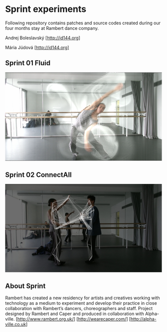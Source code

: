 # Sprint experiments
Following repository contains patches and source codes created during our four months stay at Rambert dance company.

Andrej Boleslavský
[http://id144.org]

Mária Júdová
[http://id144.org]

## Sprint 01 Fluid

![](Sprint_01_Fluid/_root_Preview.png?raw=true)

## Sprint 02 ConnectAll

![](Sprint_03_ConnectAll/_root_ConnectAll_Preview.jpg?raw=true)

## About Sprint
Rambert has created a new residency for artists and creatives working with technology as a medium to experiment and develop their practice in close collaboration with Rambert’s dancers, choreographers and staff.
Project designed by Rambert and Caper and produced in collaboration with Alpha-ville.
[http://www.rambert.org.uk/]
[http://wearecaper.com/]
[http://alpha-ville.co.uk]
  
